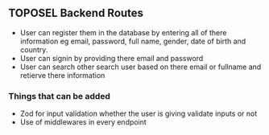 ## TOPOSEL Backend Routes

- User can register them in the database by entering all of there information eg email, password, full name, gender, date of birth and country.
- User can signin by providing there email and password
- User can search other search user based on there email or fullname and retierve there information 

### Things that can be added 
- Zod for input validation whether the user is giving validate inputs or not
- Use of middlewares in every endpoint 